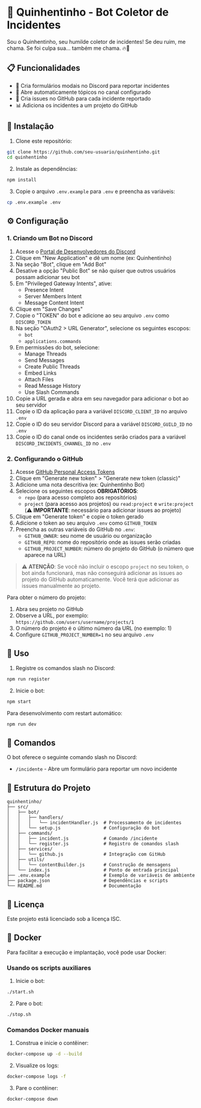 # 🤖 Quinhentinho - Bot Coletor de Incidentes

Sou o Quinhentinho, seu humilde coletor de incidentes! Se deu ruim, me chama. Se foi culpa sua… também me chama. 🔥🤖

## 📋 Funcionalidades

- 📝 Cria formulários modais no Discord para reportar incidentes
- 🧵 Abre automaticamente tópicos no canal configurado
- 🐙 Cria issues no GitHub para cada incidente reportado
- 📊 Adiciona os incidentes a um projeto do GitHub

## 🚀 Instalação

1. Clone este repositório:
```bash
git clone https://github.com/seu-usuario/quinhentinho.git
cd quinhentinho
```

2. Instale as dependências:
```bash
npm install
```

3. Copie o arquivo `.env.example` para `.env` e preencha as variáveis:
```bash
cp .env.example .env
```

## ⚙️ Configuração

### 1. Criando um Bot no Discord

1. Acesse o [Portal de Desenvolvedores do Discord](https://discord.com/developers/applications)
2. Clique em "New Application" e dê um nome (ex: Quinhentinho)
3. Na seção "Bot", clique em "Add Bot"
4. Desative a opção "Public Bot" se não quiser que outros usuários possam adicionar seu bot
5. Em "Privileged Gateway Intents", ative:
   - Presence Intent
   - Server Members Intent
   - Message Content Intent
6. Clique em "Save Changes"
7. Copie o "TOKEN" do bot e adicione ao seu arquivo `.env` como `DISCORD_TOKEN`
8. Na seção "OAuth2 > URL Generator", selecione os seguintes escopos:
   - `bot`
   - `applications.commands`
9. Em permissões do bot, selecione:
   - Manage Threads
   - Send Messages
   - Create Public Threads
   - Embed Links
   - Attach Files
   - Read Message History
   - Use Slash Commands
10. Copie a URL gerada e abra em seu navegador para adicionar o bot ao seu servidor
11. Copie o ID da aplicação para a variável `DISCORD_CLIENT_ID` no arquivo `.env`
12. Copie o ID do seu servidor Discord para a variável `DISCORD_GUILD_ID` no `.env`
13. Copie o ID do canal onde os incidentes serão criados para a variável `DISCORD_INCIDENTS_CHANNEL_ID` no `.env`

### 2. Configurando o GitHub

1. Acesse [GitHub Personal Access Tokens](https://github.com/settings/tokens)
2. Clique em "Generate new token" > "Generate new token (classic)"
3. Adicione uma nota descritiva (ex: Quinhentinho Bot)
4. Selecione os seguintes escopos **OBRIGATÓRIOS**:
   - `repo` (para acesso completo aos repositórios)
   - `project` (para acesso aos projetos) ou `read:project` e `write:project` (⚠️ **IMPORTANTE**: necessário para adicionar issues ao projeto)
5. Clique em "Generate token" e copie o token gerado
6. Adicione o token ao seu arquivo `.env` como `GITHUB_TOKEN`
7. Preencha as outras variáveis do GitHub no `.env`:
   - `GITHUB_OWNER`: seu nome de usuário ou organização
   - `GITHUB_REPO`: nome do repositório onde as issues serão criadas
   - `GITHUB_PROJECT_NUMBER`: número do projeto do GitHub (o número que aparece na URL)

> ⚠️ **ATENÇÃO**: Se você não incluir o escopo `project` no seu token, o bot ainda funcionará, mas não conseguirá adicionar as issues ao projeto do GitHub automaticamente. Você terá que adicionar as issues manualmente ao projeto.

Para obter o número do projeto:
1. Abra seu projeto no GitHub
2. Observe a URL, por exemplo: `https://github.com/users/username/projects/1`
3. O número do projeto é o último número da URL (no exemplo: 1)
4. Configure `GITHUB_PROJECT_NUMBER=1` no seu arquivo `.env`

## 🚀 Uso

1. Registre os comandos slash no Discord:
```bash
npm run register
```

2. Inicie o bot:
```bash
npm start
```

Para desenvolvimento com restart automático:
```bash
npm run dev
```

## 📝 Comandos

O bot oferece o seguinte comando slash no Discord:

- `/incidente` - Abre um formulário para reportar um novo incidente

## 🧩 Estrutura do Projeto

```
quinhentinho/
├── src/
│   ├── bot/
│   │   ├── handlers/
│   │   │   └── incidentHandler.js  # Processamento de incidentes
│   │   └── setup.js                # Configuração do bot
│   ├── commands/
│   │   ├── incident.js             # Comando /incidente
│   │   └── register.js             # Registro de comandos slash
│   ├── services/
│   │   └── github.js               # Integração com GitHub
│   ├── utils/
│   │   └── contentBuilder.js       # Construção de mensagens
│   └── index.js                    # Ponto de entrada principal
├── .env.example                    # Exemplo de variáveis de ambiente
├── package.json                    # Dependências e scripts
└── README.md                       # Documentação
```

## 📄 Licença

Este projeto está licenciado sob a licença ISC.

## 🐳 Docker

Para facilitar a execução e implantação, você pode usar Docker:

### Usando os scripts auxiliares

1. Inicie o bot:
```bash
./start.sh
```

2. Pare o bot:
```bash
./stop.sh
```

### Comandos Docker manuais

1. Construa e inicie o contêiner:
```bash
docker-compose up -d --build
```

2. Visualize os logs:
```bash
docker-compose logs -f
```

3. Pare o contêiner:
```bash
docker-compose down
```
